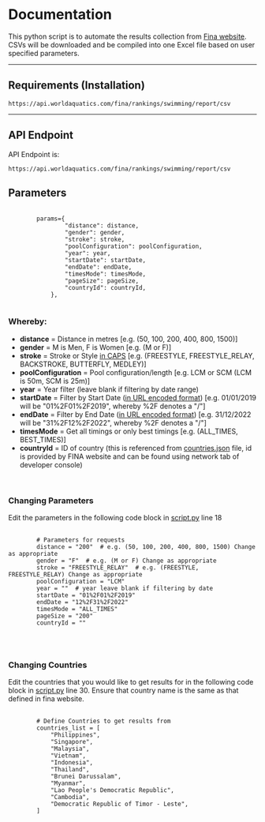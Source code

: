 # **Documentation**

This python script is to automate the results collection from <a href="fina.org">Fina website</a>.
CSVs will be downloaded and be compiled into one Excel file based on user specified parameters.

<hr>

## **Requirements (Installation)**

<pre><code>https://api.worldaquatics.com/fina/rankings/swimming/report/csv</code></pre>
<hr>

## **API Endpoint**

API Endpoint is:

<pre><code>https://api.worldaquatics.com/fina/rankings/swimming/report/csv</code></pre>

## **Parameters**

<pre>
    <code>
        params={
                "distance": distance,
                "gender": gender,
                "stroke": stroke,
                "poolConfiguration": poolConfiguration,
                "year": year,
                "startDate": startDate,
                "endDate": endDate,
                "timesMode": timesMode,
                "pageSize": pageSize,
                "countryId": countryId,
            },
    </code>
</pre>

### **Whereby:**

- **distance** = Distance in metres [e.g. (50, 100, 200, 400, 800, 1500)]
- **gender** = M is Men, F is Women [e.g. (M or F)]
- **stroke** = Stroke or Style <u>in CAPS</u> [e.g. (FREESTYLE, FREESTYLE_RELAY, BACKSTROKE, BUTTERFLY, MEDLEY)]
- **poolConfiguration** = Pool configuration/length [e.g. LCM or SCM (LCM is 50m, SCM is 25m)]
- **year** = Year filter (leave blank if filtering by date range)
- **startDate** = Filter by Start Date (<u>in URL encoded format</u>) [e.g. 01/01/2019 will be "01%2F01%2F2019", whereby %2F denotes a "/"]
- **endDate** = Filter by End Date (<u>in URL encoded format</u>) [e.g. 31/12/2022 will be "31%2F12%2F2022", whereby %2F denotes a "/"]
- **timesMode** = Get all timings or only best timings [e.g. (ALL_TIMES, BEST_TIMES)]
- **countryId** = ID of country (this is referenced from [countries.json](countries.json) file, id is provided by FINA website and can be found using network tab of developer console)

<br/>

### **Changing Parameters**

Edit the parameters in the following code block in [script.py](script.py) line 18

<pre>
    <code>
        # Parameters for requests
        distance = "200"  # e.g. (50, 100, 200, 400, 800, 1500) Change as appropriate
        gender = "F"  # e.g. (M or F) Change as appropriate
        stroke = "FREESTYLE_RELAY"  # e.g. (FREESTYLE, FREESTYLE_RELAY) Change as appropriate
        poolConfiguration = "LCM"
        year = ""  # year leave blank if filtering by date
        startDate = "01%2F01%2F2019"
        endDate = "12%2F31%2F2022"
        timesMode = "ALL_TIMES"
        pageSize = "200"
        countryId = ""
    </code>
</pre>

<br/>

### **Changing Countries**

Edit the countries that you would like to get results for in the following code block in [script.py](script.py) line 30. Ensure that country name is the same as that defined in fina website.

<pre>
    <code>
        # Define Countries to get results from
        countries_list = [
            "Philippines",
            "Singapore",
            "Malaysia",
            "Vietnam",
            "Indonesia",
            "Thailand",
            "Brunei Darussalam",
            "Myanmar",
            "Lao People's Democratic Republic",
            "Cambodia",
            "Democratic Republic of Timor - Leste",
        ]
    </code>
</pre>

